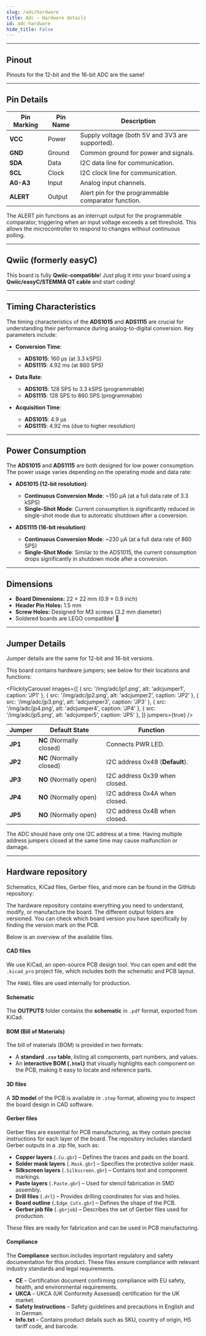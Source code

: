 ```yaml
---  
slug: /adc/hardware  
title: Adc – Hardware details
id: adc-hardware  
hide_title: False  
---
```


---

## Pinout

<CenteredImage src="/img/adc/pinout.png" alt="adc pinout diagram" caption="ADC pinout diagram"/>

<InfoBox>Pinouts for the 12-bit and the 16-bit ADC are the same!</InfoBox>

---

## Pin Details

| Pin Marking | Pin Name | Description                                         |
| ----------- | -------- | --------------------------------------------------- |
| **VCC**     | Power    | Supply voltage (both 5V and 3V3 are supported).     |
| **GND**     | Ground   | Common ground for power and signals.                |
| **SDA**     | Data     | I2C data line for communication.                    |
| **SCL**     | Clock    | I2C clock line for communication.                   |
| **A0-A3**   | Input    | Analog input channels.                              |
| **ALERT**   | Output   | Alert pin for the programmable comparator function. |

<InfoBox>The ALERT pin functions as an interrupt output for the programmable comparator, triggering when an input voltage exceeds a set threshold. This allows the microcontroller to respond to changes without continuous polling.</InfoBox>

---

## Qwiic (formerly easyC)

<CenteredImage src="/img/easyc_transparent.png" alt="EasyC/qwiic cable" width="550px" />
 
<InfoBox>This board is fully **Qwiic-compatible**! Just plug it into your board using a **Qwiic/easyC/STEMMA QT cable** and start coding!</InfoBox>

<QuickLink 
  title="Qwiic (formerly easyC) details and specifications" 
  description="Learn about hardware specifications, compatibility, and usage of the Qwiic connector." 
  url="/qwiic" 
/>

---

## Timing Characteristics

The timing characteristics of the **ADS1015** and **ADS1115** are crucial for understanding their performance during analog-to-digital conversion. Key parameters include:

- **Conversion Time**:
  - **ADS1015**: 160 µs (at 3.3 kSPS)
  - **ADS1115**: 4.92 ms (at 860 SPS)

- **Data Rate**: 
  - **ADS1015**: 128 SPS to 3.3 kSPS (programmable)
  - **ADS1115**: 128 SPS to 860 SPS (programmable)

- **Acquisition Time**:
  - **ADS1015**: 4.9 µs
  - **ADS1115**: 4.92 ms (due to higher resolution)

---

## Power Consumption

The **ADS1015** and **ADS1115** are both designed for low power consumption. The power usage varies depending on the operating mode and data rate:

- **ADS1015 (12-bit resolution)**:
  - **Continuous Conversion Mode**: ~150 µA (at a full data rate of 3.3 kSPS)
  - **Single-Shot Mode**: Current consumption is significantly reduced in single-shot mode due to automatic shutdown after a conversion.

- **ADS1115 (16-bit resolution)**:
  - **Continuous Conversion Mode**: ~230 µA (at a full data rate of 860 SPS)
  - **Single-Shot Mode**: Similar to the ADS1015, the current consumption drops significantly in shutdown mode after a conversion.

---

## Dimensions

- **Board Dimensions:** 22 × 22 mm (0.9 × 0.9 inch)  
- **Header Pin Holes:** 1.5 mm  
- **Screw Holes:** Designed for M3 screws (3.2 mm diameter)  
- Soldered boards are LEGO compatible! 🧱

---

## Jumper Details

<InfoBox>Jumper details are the same for 12-bit and 16-bit versions.</InfoBox>

This board contains hardware jumpers; see below for their locations and functions:

<FlickityCarousel
  images={[
    { src: '/img/adc/jp1.png', alt: 'adcjumper1', caption: 'JP1' },
    { src: '/img/adc/jp2.png', alt: 'adcjumper2', caption: 'JP2' },
    { src: '/img/adc/jp3.png', alt: 'adcjumper3', caption: 'JP3' },
    { src: '/img/adc/jp4.png', alt: 'adcjumper4', caption: 'JP4' },
    { src: '/img/adc/jp5.png', alt: 'adcjumper5', caption: 'JP5' },
  ]}
  jumpers={true}
/>

| Jumper  | Default State            | Function                        |
| ------- | ------------------------ | ------------------------------- |
| **JP1** | **NC** (Normally closed) | Connects PWR LED.               |
| **JP2** | **NC** (Normally closed) | I2C address 0x48 (**Default**). |
| **JP3** | **NO** (Normally open)   | I2C address 0x39 when closed.   |
| **JP4** | **NO** (Normally open)   | I2C address 0x4A when closed.   |
| **JP5** | **NO** (Normally open)   | I2C address 0x4B when closed.   |

<WarningBox>The ADC should have only one I2C address at a time. Having multiple address jumpers closed at the same time may cause malfunction or damage.</WarningBox>

---

## Hardware repository

Schematics, KiCad files, Gerber files, and more can be found in the GitHub repository:

<QuickLink 
  title="ADC 12-bit ADS1015 Hardware design" 
  description="GitHub hardware repository for this product"
  url="https://github.com/SolderedElectronics/ADC-12-bit-ADS1015-4-channel-with-PGA-breakout-hardware-design/tree/main" 
/> 

<QuickLink 
  title="ADC 16-bit ADS1115 Hardware design" 
  description="GitHub hardware repository for this product"
  url="https://github.com/SolderedElectronics/ADC-16-bit-ADS1115-4-channel-with-PGA-breakout-hardware-design/tree/main" 
/> 

The hardware repository contains everything you need to understand, modify, or manufacture the board. The different output folders are versioned. You can check which board version you have specifically by finding the version mark on the PCB.

Below is an overview of the available files.

#### CAD files

We use KiCad, an open-source PCB design tool. You can open and edit the `.kicad_pro` project file, which includes both the schematic and PCB layout.

The `PANEL` files are used internally for production.

#### Schematic

The **OUTPUTS** folder contains the **schematic** in `.pdf` format, exported from KiCad.

#### BOM (Bill of Materials)

The bill of materials (BOM) is provided in two formats:  

- A **standard `.csv` table**, listing all components, part numbers, and values.  
- An **interactive BOM (`.html`)** that visually highlights each component on the PCB, making it easy to locate and reference parts.  

#### 3D files

A **3D model** of the PCB is available in `.step` format, allowing you to inspect the board design in CAD software.

#### Gerber files 

Gerber files are essential for PCB manufacturing, as they contain precise instructions for each layer of the board. The repository includes standard Gerber outputs in a .zip file, such as:  

- **Copper layers** (`.Cu.gbr`) – Defines the traces and pads on the board.  
- **Solder mask layers** (`.Mask.gbr`) – Specifies the protective solder mask.  
- **Silkscreen layers** (`.Silkscreen.gbr`) – Contains text and component markings.  
- **Paste layers** (`.Paste.gbr`) – Used for stencil fabrication in SMD assembly.  
- **Drill files** (`.drl`) – Provides drilling coordinates for vias and holes.  
- **Board outline** (`.Edge_Cuts.gbr`) – Defines the shape of the PCB.  
- **Gerber job file** (`.gbrjob`) – Describes the set of Gerber files used for production.

These files are ready for fabrication and can be used in PCB manufacturing.

#### Compliance

The **Compliance** section includes important regulatory and safety documentation for this product. These files ensure compliance with relevant industry standards and legal requirements.

- **CE** – Certification document confirming compliance with EU safety, health, and environmental requirements.  
- **UKCA** – UKCA (UK Conformity Assessed) certification for the UK market.  
- **Safety Instructions** – Safety guidelines and precautions in English and in German.  
- **Info.txt** – Contains product details such as SKU, country of origin, HS tariff code, and barcode.